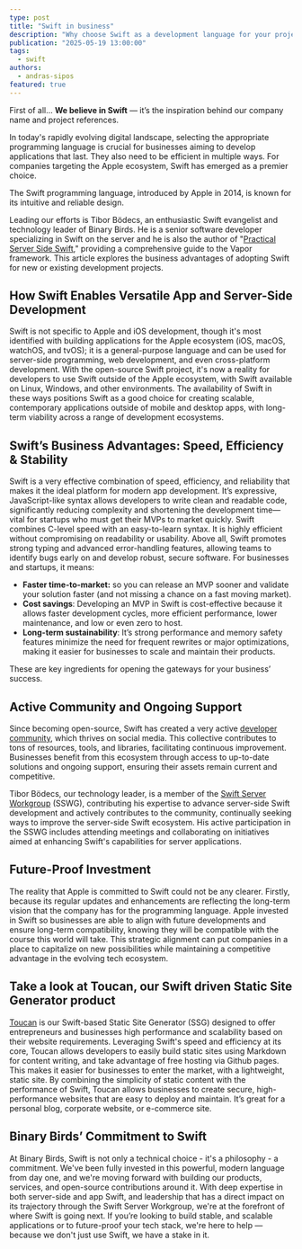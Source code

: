 ```yaml
---
type: post
title: "Swift in business"
description: "Why choose Swift as a development language for your project or business?"
publication: "2025-05-19 13:00:00"
tags:
  - swift
authors:
  - andras-sipos
featured: true
---
```


First of all… **We believe in Swift** — it’s the inspiration behind our company name and project references.

In today's rapidly evolving digital landscape, selecting the appropriate programming language is crucial for businesses aiming to develop applications that last. They also need to be efficient in multiple ways. For companies targeting the Apple ecosystem, Swift has emerged as a premier choice. 

The Swift programming language, introduced by Apple in 2014, is known for its intuitive and reliable design.

Leading our efforts is Tibor Bödecs, an enthusiastic Swift evangelist and technology leader of Binary Birds. He is a senior software developer specializing in Swift on the server and he is also the author of "[Practical Server Side Swift](https://theswiftdev.gumroad.com/l/practical-server-side-swift)," providing a comprehensive guide to the Vapor framework. This article explores the business advantages of adopting Swift for new or existing development projects.

## How Swift Enables Versatile App and Server-Side Development

Swift is not specific to Apple and iOS development, though it's most identified with building applications for the Apple ecosystem (iOS, macOS, watchOS, and tvOS); it is a general-purpose language and can be used for server-side programming, web development, and even cross-platform development. With the open-source Swift project, it's now a reality for developers to use Swift outside of the Apple ecosystem, with Swift available on Linux, Windows, and other environments. The availability of Swift in these ways positions Swift as a good choice for creating scalable, contemporary applications outside of mobile and desktop apps, with long-term viability across a range of development ecosystems.

## Swift’s Business Advantages: Speed, Efficiency & Stability

Swift is a very effective combination of speed, efficiency, and reliability that makes it the ideal platform for modern app development. It’s expressive, JavaScript-like syntax allows developers to write clean and readable code, significantly reducing complexity and shortening the development time—vital for startups who must get their MVPs to market quickly. Swift combines C-level speed with an easy-to-learn syntax. It is highly efficient without compromising on readability or usability. Above all, Swift promotes strong typing and advanced error-handling features, allowing teams to identify bugs early on and develop robust, secure software. For businesses and startups, it means:

- **Faster time-to-market:** so you can release an MVP sooner and validate your solution faster (and not missing a chance on a fast moving market).
- **Cost savings**: Developing an MVP in Swift is cost-effective because it allows faster development cycles, more efficient performance, lower maintenance, and low or even zero to host.
- **Long-term sustainability**: It’s strong performance and memory safety features minimize the need for frequent rewrites or major optimizations, making it easier for businesses to scale and maintain their products.

These are key ingredients for opening the gateways for your business’ success.

## Active Community and Ongoing Support

Since becoming open-source, Swift has created a very active [developer community](https://forums.swift.org/), which thrives on social media. This collective contributes to tons of resources, tools, and libraries, facilitating continuous improvement. Businesses benefit from this ecosystem through access to up-to-date solutions and ongoing support, ensuring their assets remain current and competitive. 

Tibor Bödecs, our technology leader, is a member of the [Swift Server Workgroup](https://www.swift.org/sswg/) (SSWG), contributing his expertise to advance server-side Swift development and actively contributes to the community, continually seeking ways to improve the server-side Swift ecosystem. His active participation in the SSWG includes attending meetings and collaborating on initiatives aimed at enhancing Swift's capabilities for server applications.

## Future-Proof Investment

The reality that Apple is committed to Swift could not be any clearer. Firstly, because its regular updates and enhancements are reflecting the long-term vision that the company has for the programming language. Apple invested in Swift so businesses are able to align with future developments and ensure long-term compatibility, knowing they will be compatible with the course this world will take. This strategic alignment can put companies in a place to capitalize on new possibilities while maintaining a competitive advantage in the evolving tech ecosystem.

## Take a look at Toucan, our Swift driven Static Site Generator product

[Toucan](https://toucansites.com/) is our Swift-based Static Site Generator (SSG) designed to offer entrepreneurs and businesses high performance and scalability based on their website requirements. Leveraging Swift's speed and efficiency at its core, Toucan allows developers to easily build static sites using Markdown for content writing, and take advantage of free hosting via Github pages. This makes it easier for businesses to enter the market, with a lightweight, static site. By combining the simplicity of static content with the performance of Swift, Toucan allows businesses to create secure, high-performance websites that are easy to deploy and maintain. It’s great for a personal blog, corporate website, or e-commerce site.

## Binary Birds’ Commitment to Swift

At Binary Birds, Swift is not only a technical choice - it's a philosophy - a commitment. We've been fully invested in this powerful, modern language from day one, and we're moving forward with building our products, services, and open-source contributions around it. With deep expertise in both server-side and app Swift, and leadership that has a direct impact on its trajectory through the Swift Server Workgroup, we're at the forefront of where Swift is going next. If you’re looking to build stable, and scalable applications or to future-proof your tech stack, we're here to help — because we don't just use Swift, we have a stake in it.